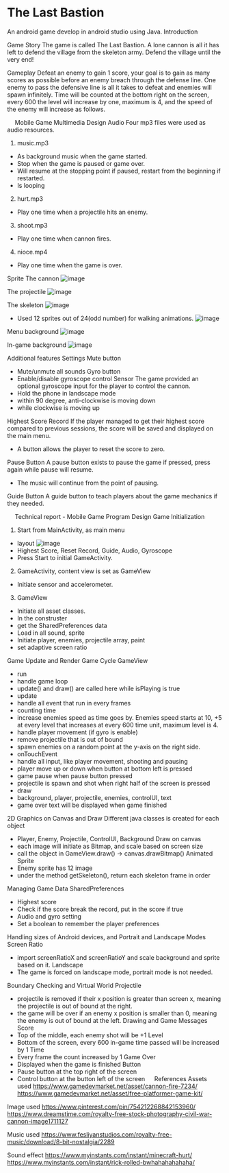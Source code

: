 # The Last Bastion
 An android game develop in android studio using Java.
Introduction

Game Story
The game is called The Last Bastion. A lone cannon is all it has left to defend the village from the skeleton army. Defend the village until the very end!

Gameplay
Defeat an enemy to gain 1 score, your goal is to gain as many scores as possible before an enemy breach through the defense line. One enemy to pass the defensive line is all it takes to defeat and enemies will spawn infinitely.
Time will be counted at the bottom right on the screen, every 600 the level will increase by one, maximum is 4, and the speed of the enemy will increase as follows.

 
Mobile Game Multimedia Design
Audio
Four mp3 files were used as audio resources.
1.	music.mp3
-	As background music when the game started.
-	Stop when the game is paused or game over.
-	Will resume at the stopping point if paused, restart from the beginning if restarted.
-	Is looping
2.	hurt.mp3
-	Play one time when a projectile hits an enemy.
3.	shoot.mp3
-	Play one time when cannon fires.
4.	nioce.mp4
-	Play one time when the game is over.

Sprite
The cannon
![image](https://user-images.githubusercontent.com/61373385/161753265-d12c9dbb-e8f0-4577-9a6a-8ebbb6be2fab.png)

The projectile
![image](https://user-images.githubusercontent.com/61373385/161753294-1f909a94-1ea8-4945-88f5-c00e3a30d5e8.png)

The skeleton
![image](https://user-images.githubusercontent.com/61373385/161753321-c79504d4-bf0a-4ff0-9711-d53acc5a5614.png)
-	Used 12 sprites out of 24(odd number) for walking animations.
![image](https://user-images.githubusercontent.com/61373385/161753339-2705e677-36e9-4adb-be76-ad3149c1efe1.png)

Menu background
![image](https://user-images.githubusercontent.com/61373385/161753358-02bc6072-eeea-4986-b3ea-e72cd9b13ea1.png)

In-game background 
![image](https://user-images.githubusercontent.com/61373385/161753376-056942f9-ce77-4573-9d36-2d3dd372c89d.png)

Additional features
Settings
Mute button
-	Mute/unmute all sounds
Gyro button
-	Enable/disable gyroscope control
Sensor
The game provided an optional gyroscope input for the player to control the cannon.
-	Hold the phone in landscape mode
-	within 90 degree, anti-clockwise is moving down
-	while clockwise is moving up

Highest Score Record
If the player managed to get their highest score compared to previous sessions, the score will be saved and displayed on the main menu.
-	A button allows the player to reset the score to zero.

Pause Button
A pause button exists to pause the game if pressed, press again while pause will resume.
-	The music will continue from the point of pausing.


Guide Button
A guide button to teach players about the game mechanics if they needed.

 
Technical report - Mobile Game Program Design
Game Initialization
1.	Start from MainActivity, as main menu
-	layout
![image](https://user-images.githubusercontent.com/61373385/161753454-9e7811dc-5489-4b58-8008-27642e8f8913.png)
-	 Highest Score, Reset Record, Guide, Audio, Gyroscope
-	Press Start to initial GameActivity.
2.	GameActivity, content view is set as GameView
-	Initiate sensor and accelerometer.
3.	GameView
-	Initiate all asset classes.
-	In the construster
-	get the SharedPreferences data
-	Load in all sound, sprite
-	Initiate player, enemies, projectile array, paint
-	set adaptive screen ratio

Game Update and Render Game Cycle
GameView
-	run
-	handle game loop
-	update() and draw() are called here while isPlaying is true
-	update
-	handle all event that run in every frames
-	counting time
-	increase enemies speed as time goes by. Enemies speed starts at 10, +5 at every level that increases at every 600 time unit, maximum level is 4.
-	handle player movement (if gyro is enable)
-	remove projectile that is out of bound
-	spawn enemies on a random point at the y-axis on the right side.
-	onTouchEvent
-	handle all input, like player movement, shooting and pausing
-	player move up or down when button at bottom left is pressed
-	game pause when pause button pressed
-	projectile is spawn and shot when right half of the screen is pressed
-	draw
-	background, player, projectile, enemies, controlUI, text
-	game over text will be displayed when game finished


2D Graphics on Canvas and Draw
Different java classes is created for each object
-	Player, Enemy, Projectile, ControlUI, Background
Draw on canvas
-	each image will initiate as Bitmap, and scale based on screen size
-	call the object in GameView.draw() -> canvas.drawBitmap()
Animated Sprite
-	Enemy sprite has 12 image
-	under the method getSkeleton(), return each skeleton frame in order

Managing Game Data
SharedPreferences
-	Highest score
-	Check if the score break the record, put in the score if true
-	Audio and gyro setting
-	Set a boolean to remember the player preferences

Handling sizes of Android devices, and Portrait and Landscape Modes
Screen Ratio
-	import screenRatioX and screenRatioY and scale background and sprite based on it.
Landscape
-	The game is forced on landscape mode, portrait mode is not needed.



Boundary Checking and Virtual World
Projectile
-	projectile is removed if their x position is greater than screen x, meaning the projectile is out of bound at the right.
-	the game will be over if an enemy x position is smaller than 0, meaning the enemy is out of bound at the left.
Drawing and Game Messages
Score
-	Top of the middle, each enemy shot will be +1
Level
-	Bottom of the screen, every 600 in-game time passed will be increased by 1
Time
-	Every frame the count increased by 1
Game Over
-	Displayed when the game is finished
Button
-	Pause button at the top right of the screen
-	Control button at the button left of the screen
 
References
Assets used
https://www.gamedevmarket.net/asset/cannon-fire-7234/
https://www.gamedevmarket.net/asset/free-platformer-game-kit/
 
Image used
https://www.pinterest.com/pin/754212268842153960/
https://www.dreamstime.com/royalty-free-stock-photography-civil-war-cannon-image1711127
 
Music used
https://www.fesliyanstudios.com/royalty-free-music/download/8-bit-nostalgia/2289
 
Sound effect
https://www.myinstants.com/instant/minecraft-hurt/
https://www.myinstants.com/instant/rick-rolled-bwhahahahahaha/
